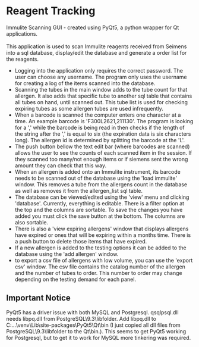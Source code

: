 # Reagent Tracking

Immulite Scanning GUI - created using PyQt5, a python wrapper for Qt applications.\
\
This application is used to scan Immulite reagents received from Seimens into a sql database, display/edit the database and generate a order list for the reagents.

- Logging into the application only requires the correct password. The user can choose any username. The program only uses the username for creating a log of the items scanned into the database. 
- Scanning the tubes in the main window adds to the tube count for that allergen. It also adds that specific tube to another sql table that contains all tubes on hand, until scanned out. This tube list is used for checking expiring tubes as some allergen tubes are used infrequently.
- When a barcode is scanned the computer enters one character at a time. An example barcode is 'F300L2621,211130'. The program is looking for a ',' while the barcode is being read in then checks if the length of the string after the ',' is equal to six (the expiration data is six characters long). The allergen id is determined by splitting the barcode at the 'L'. 
- The push button bellow the text edit bar (where barcodes are scanned) allows the user to see the counts of each scanned item in the session. If they scanned too many/not enough items or if siemens sent the wrong amount they can check that this way. 
- When an allergen is added onto an Immulite instrument, its barcode needs to be scanned out of the database using the 'load immulite' window. This removes a tube from the allergens count in the database as well as removes it from the allergen_list sql table. 
- The database can be viewed/edited using the 'view' menu and clicking 'database'. Currently, everything is editable. There is a filter option at the top and the columns are sortable. To save the changes you have added you must click the save button at the bottom. The columns are also sortable.
- There is also a 'view expiring allergens' window that displays allergens have expired or ones that will be expiring within a months time. There is a push button to delete those items that have expired. 
- If a new allergen is added to the testing options it can be added to the database using the 'add allergen' window. 
- to export a csv file of allergens with low volume, you can use the 'export csv' window. The csv file contains the catalog number of the allergen and the number of tubes to order. This number to order may change depending on the testing demand for each panel. 

## Important Notice
PyQt5 has a driver issue with both MySQL and Postgresql. qsqlpsql.dll needs libpq.dll from PostgreSQL\9.3\libfolder. Add libpq.dll to C:\...\venv\Lib\site-packages\PyQt5\Qt\bin (I just copied all dll files from PostgreSQL\9.3\libfolder to the Qt\bin.). This seems to get PyQt5 working for Postgresql, but to get it to work for MySQL more tinkering was required.
